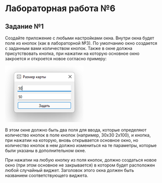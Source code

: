 # Лабораторная работа №6

## Задание №1

Создайте приложение с любыми настройками окна. Внутри окна будет поле из кнопок (как в лабораторной №3). По умолчанию окно создается с заданным вами количеством кнопок. Также в окне должна присутствовать кнопка, при нажатии на которую основное окно закроется и откроется новое согласно примеру:

![lab6-1](lab6-1.png)

В этом окне должно быть два поля для ввода, которые определяют количество кнопок в поле кнопок (например, 30x30 2x100), и кнопка, при нажатии на которую, вновь открывается основное окно, но количество кнопок в нем должно измениться на те параметры, которые были указаны в дополнительном окне.

При нажатии на любую кнопку из поля кнопок, должно создаться новое окно (при этом основное не закрывается) в котором будет расположен любой случайный виджет. Заголовок этого окна должен быть названием соответствующего виджета.
